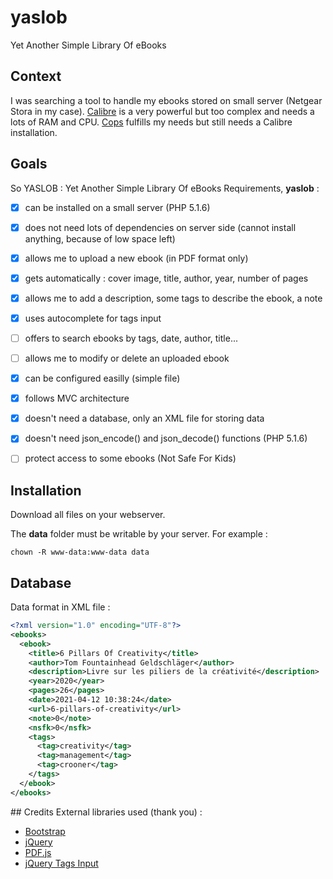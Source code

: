 # yaslob
Yet Another Simple Library Of eBooks

## Context
I was searching a tool to handle my ebooks stored on small server (Netgear Stora in my case). [Calibre](https://calibre-ebook.com/) is a very powerful but too complex and needs a lots of RAM and CPU. [Cops](https://github.com/seblucas/cops) fulfills my needs but still needs a Calibre installation.


## Goals
So YASLOB : Yet Another Simple Library Of eBooks
Requirements, **yaslob** :
  * [X] can be installed on a small server (PHP 5.1.6)
  * [X] does not need lots of dependencies on server side (cannot install anything, because of low space left)
  * [X] allows me to upload a new ebook (in PDF format only)
  * [X] gets automatically : cover image, title, author, year, number of pages
  * [X] allows me to add a description, some tags to describe the ebook, a note
  * [X] uses autocomplete for tags input
  * [ ] offers to search ebooks by tags, date, author, title...
  * [ ] allows me to modify or delete an uploaded ebook
  * [X] can be configured easilly (simple file)
  * [X] follows MVC architecture 
  * [X] doesn't need a database, only an XML file for storing data
  * [X] doesn't need json_encode() and json_decode() functions (PHP 5.1.6)
  * [ ] protect access to some ebooks (Not Safe For Kids)


## Installation
Download all files on your webserver.

The **data** folder must be writable by your server. For example :
```
chown -R www-data:www-data data
```

## Database
Data format in XML file :
```xml
<?xml version="1.0" encoding="UTF-8"?>
<ebooks>
  <ebook>
    <title>6 Pillars Of Creativity</title>
    <author>Tom Fountainhead Geldschläger</author>
    <description>Livre sur les piliers de la créativité</description>
    <year>2020</year>
    <pages>26</pages>
    <date>2021-04-12 10:38:24</date>
    <url>6-pillars-of-creativity</url>
    <note>0</note>
    <nsfk>0</nsfk>
    <tags>
      <tag>creativity</tag>
      <tag>management</tag>
      <tag>crooner</tag>
    </tags>
  </ebook>
</ebooks>
```


## Credits
External libraries used (thank you) :
  * [Bootstrap](https://getbootstrap.com/)
  * [jQuery](https://jquery.com/)
  * [PDF.js](https://mozilla.github.io/pdf.js/)
  * [jQuery Tags Input](http://xoxco.com/projects/code/tagsinput/)

